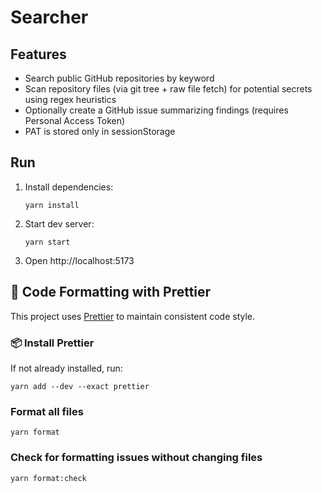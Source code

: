 # Searcher

## Features

- Search public GitHub repositories by keyword
- Scan repository files (via git tree + raw file fetch) for potential secrets using regex heuristics
- Optionally create a GitHub issue summarizing findings (requires Personal Access Token)
- PAT is stored only in sessionStorage

## Run

1. Install dependencies:
   ```
   yarn install
   ```
2. Start dev server:
   ```
   yarn start
   ```
3. Open http://localhost:5173

## 🧹 Code Formatting with Prettier

This project uses [Prettier](https://prettier.io/) to maintain consistent code style.

### 📦 Install Prettier

If not already installed, run:

```
yarn add --dev --exact prettier
```

### Format all files

```
yarn format
```

### Check for formatting issues without changing files

```
yarn format:check
```
